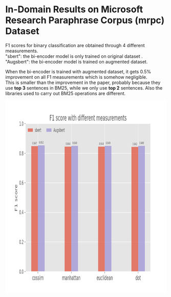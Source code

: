 # In-Domain Results on Microsoft Research Paraphrase Corpus (mrpc) Dataset

F1 scores for binary classification are obtained through 4 different measurements.  
"sbert": the bi-encoder model is only trained on original dataset .
"Augsbert": the bi-encoder model is trained on augmented dataset.

When the bi-encoder is trained with augmented dataset, it gets 0.5% improvement on all F1 measurements which is somehow negligible.    
This is smaller than the improvement in the paper, probably because they use **top 3** sentences in BM25, while we only use **top 2** sentences.
Also the libraries used to carry out BM25 operations are different.

<p align="center">
    <img width="960" height="600" src="Figure_1.png" alt="mrpc res" />
</p>
